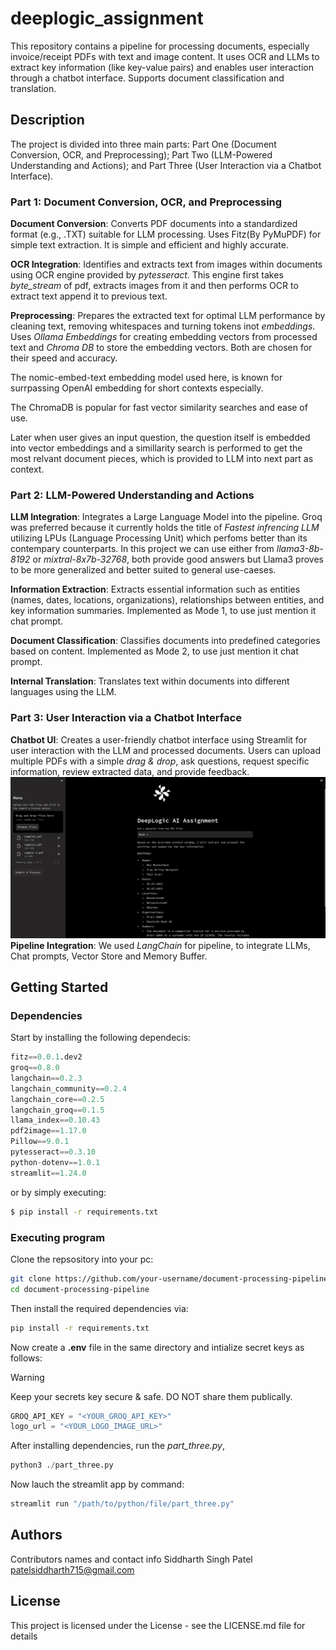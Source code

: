 # deeplogic_assignment
This repository contains a pipeline for processing documents, especially invoice/receipt PDFs with text and image content. It uses OCR and LLMs to extract key information (like key-value pairs) and enables user interaction through a chatbot interface. Supports document classification and translation.

## Description

The project is divided into three main parts: Part One (Document Conversion, OCR, and Preprocessing); Part Two (LLM-Powered Understanding and Actions); and Part Three (User Interaction via a Chatbot Interface).

### Part 1: Document Conversion, OCR, and Preprocessing

**Document Conversion**: Converts PDF documents into a standardized format (e.g., .TXT) suitable for LLM processing. Uses Fitz(By PyMuPDF) for simple text extraction. It is simple and efficient and highly accurate.

**OCR Integration**: Identifies and extracts text from images within documents using OCR engine provided by *pytesseract*. This engine first takes _byte_stream_ of pdf, extracts images from it and then performs OCR to extract text append it to previous text.

**Preprocessing**: Prepares the extracted text for optimal LLM performance by cleaning text, removing whitespaces  and turning tokens inot _embeddings_. Uses *Ollama Embeddings* for creating embedding vectors from processed text and *Chroma DB* to store the embedding vectors. Both are chosen for their speed and accuracy. 
  
  The nomic-embed-text embedding model used here, is known for surrpassing OpenAI embedding for short contexts especially.
  
  The ChromaDB is popular for fast vector similarity searches and ease of use. 
  
  Later when user gives an input question, the question itself is embedded into vector embeddings and a simillarity search is performed to get the most relvant document pieces, which is provided to LLM into next part as context.

### Part 2: LLM-Powered Understanding and Actions

**LLM Integration**: Integrates a Large Language Model into the pipeline. Groq was preferred because it currently holds the title of _Fastest infrencing LLM_ utilizing LPUs (Language Processing Unit) which perfoms better than its contempary counterparts. In this project we can use either from _llama3-8b-8192_ or _mixtral-8x7b-32768_, both provide good answers but Llama3 proves to be more generalized and better suited to general use-caeses.

**Information Extraction**: Extracts essential information such as entities (names, dates, locations, organizations), relationships between entities, and key information summaries. Implemented as Mode 1, to use just mention it chat prompt.

**Document Classification**: Classifies documents into predefined categories based on content. Implemented as Mode 2, to use just mention it chat prompt.

**Internal Translation**: Translates text within documents into different languages using the LLM. 

### Part 3: User Interaction via a Chatbot Interface

**Chatbot UI**: Creates a user-friendly chatbot interface using Streamlit for user interaction with the LLM and processed documents. Users can upload multiple PDFs with a simple _drag & drop_, ask questions, request specific information, review extracted data, and provide feedback. 
![UI screenshot](https://raw.githubusercontent.com/Siddharth-715/deeplogic_assignment/main/chatbot_UI.png)
**Pipeline Integration**: We used _LangChain_ for pipeline, to integrate LLMs, Chat prompts, Vector Store and Memory Buffer. 

## Getting Started

### Dependencies

Start by installing the following dependecis:

```python
fitz==0.0.1.dev2
groq==0.8.0
langchain==0.2.3
langchain_community==0.2.4
langchain_core==0.2.5
langchain_groq==0.1.5
llama_index==0.10.43
pdf2image==1.17.0
Pillow==9.0.1
pytesseract==0.3.10
python-dotenv==1.0.1
streamlit==1.24.0
```

or by simply executing:
```bash
$ pip install -r requirements.txt
```

### Executing program

Clone the repsository into your pc:
```bash
git clone https://github.com/your-username/document-processing-pipeline.git
cd document-processing-pipeline
```

Then install the required dependencies via:
```bash
pip install -r requirements.txt
```

Now create a **.env** file in the same directory and intialize secret keys as follows:

> [!WARNING]
> Keep your secrets key secure & safe. DO NOT share them publically.

```python
GROQ_API_KEY = "<YOUR_GROQ_API_KEY>"
logo_url = "<YOUR_LOGO_IMAGE_URL>"
```

After installing dependencies, run the _part_three.py_, 
```python
python3 ./part_three.py
```

Now lauch the streamlit app by command:
```python
streamlit run "/path/to/python/file/part_three.py"
```


## Authors

Contributors names and contact info
Siddharth Singh Patel 
patelsiddharth715@gmail.com


## License

This project is licensed under the  License - see the LICENSE.md file for details

